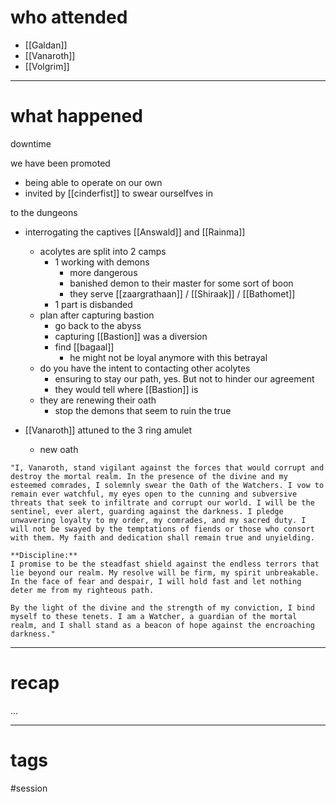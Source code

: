 # who attended

- [[Galdan]]
- [[Vanaroth]]
- [[Volgrim]]

---
# what happened

downtime

we have been promoted
- being able to operate on our own
- invited by [[cinderfist]] to swear ourselfves in

to the dungeons
- interrogating the captives [[Answald]] and [[Rainma]]
	- acolytes are split into 2 camps
		- 1 working with demons
			- more dangerous
			- banished demon to their master for some sort of boon
			- they serve [[zaargrathaan]] / [[Shiraak]] / [[Bathomet]]
		- 1 part is disbanded
	- plan after capturing bastion
		- go back to the abyss 
		- capturing [[Bastion]] was a diversion
		- find [[bagaal]]
			- he might not be loyal anymore with this betrayal
	-  do you have the intent to contacting other acolytes 
		- ensuring to stay our path, yes. But not to hinder our agreement
		- they would tell where [[Bastion]] is
	- they are renewing their oath
		- stop the demons that seem to ruin the true 

- [[Vanaroth]] attuned to the 3 ring amulet
	- new oath
``` new oath
"I, Vanaroth, stand vigilant against the forces that would corrupt and destroy the mortal realm. In the presence of the divine and my esteemed comrades, I solemnly swear the Oath of the Watchers. I vow to remain ever watchful, my eyes open to the cunning and subversive threats that seek to infiltrate and corrupt our world. I will be the sentinel, ever alert, guarding against the darkness. I pledge unwavering loyalty to my order, my comrades, and my sacred duty. I will not be swayed by the temptations of fiends or those who consort with them. My faith and dedication shall remain true and unyielding.

**Discipline:**  
I promise to be the steadfast shield against the endless terrors that lie beyond our realm. My resolve will be firm, my spirit unbreakable. In the face of fear and despair, I will hold fast and let nothing deter me from my righteous path.

By the light of the divine and the strength of my conviction, I bind myself to these tenets. I am a Watcher, a guardian of the mortal realm, and I shall stand as a beacon of hope against the encroaching darkness."
```

---
# recap

...

---
# tags

#session